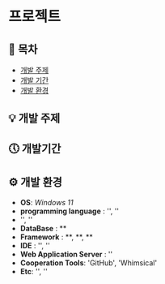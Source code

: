 # 프로젝트



## 📜 목차

 - [개발 주제](#-개발-주제)
 - [개발 기간](#-개발기간)
 - [개발 환경](#-개발-환경)

## 💡 개발 주제


## 🕔 개발기간



## ⚙️ 개발 환경
 - **OS**: *Windows 11*
 - **programming language** : '', ''
 - '', ''
 - **DataBase** : **
 - **Framework** : **, **, **
 - **IDE** : '', ''
 - **Web Application Server** : ''
 - **Cooperation Tools**: 'GitHub', 'Whimsical'
 - **Etc**: '', ''

